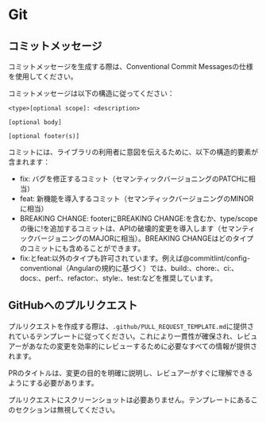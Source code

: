 # Git

## コミットメッセージ

コミットメッセージを生成する際は、Conventional Commit Messagesの仕様を使用してください。

コミットメッセージは以下の構造に従ってください：

```
<type>[optional scope]: <description>

[optional body]

[optional footer(s)]
```

コミットには、ライブラリの利用者に意図を伝えるために、以下の構造的要素が含まれます：

- fix: バグを修正するコミット（セマンティックバージョニングのPATCHに相当）
- feat: 新機能を導入するコミット（セマンティックバージョニングのMINORに相当）
- BREAKING CHANGE: footerにBREAKING CHANGE:を含むか、type/scopeの後に!を追加するコミットは、APIの破壊的変更を導入します（セマンティックバージョニングのMAJORに相当）。BREAKING CHANGEはどのタイプのコミットにも含めることができます。
- fix:とfeat:以外のタイプも許可されています。例えば@commitlint/config-conventional（Angularの規約に基づく）では、build:、chore:、ci:、docs:、perf:、refactor:、style:、test:などを推奨しています。

## GitHubへのプルリクエスト

プルリクエストを作成する際は、`.github/PULL_REQUEST_TEMPLATE.md`に提供されているテンプレートに従ってください。これにより一貫性が確保され、レビュアーがあなたの変更を効率的にレビューするために必要なすべての情報が提供されます。

PRのタイトルは、変更の目的を明確に説明し、レビュアーがすぐに理解できるようにする必要があります。

プルリクエストにスクリーンショットは必要ありません。テンプレートにあるこのセクションは無視してください。
